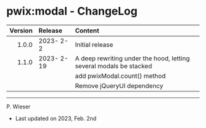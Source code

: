 # pwix:modal - ChangeLog

| Version | Release    | Content |
| ---:    | :---       | :---    |
| 1.0.0   | 2023- 2- 2 | Initial release |
| 1.1.0   | 2023- 2-19 | A deep rewriting under the hood, letting several modals be stacked |
|         |            | add pwixModal.count() method |
|         |            | Remove jQueryUI dependency |

---
P. Wieser
- Last updated on 2023, Feb. 2nd
